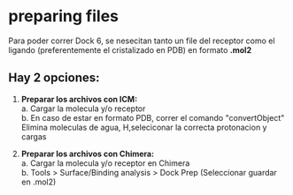 # preparing files
Para poder correr Dock 6, se nesecitan tanto un file del receptor como el ligando (preferentemente el cristalizado en PDB) en formato **.mol2**

## Hay 2 opciones:
1. **Preparar los archivos con ICM:**<br>
   a. Cargar la molecula y/o receptor<br>
   b. En caso de estar en formato PDB, correr el comando "convertObject" <br>
   Elimina moleculas de agua, H,seleciconar la correcta protonacion y cargas
   
3. **Preparar los archivos con Chimera:**<br>
   a. Cargar la molecula y/o receptor en Chimera<br>
   b. Tools > Surface/Binding analysis > Dock Prep (Seleccionar guardar en .mol2)
   
